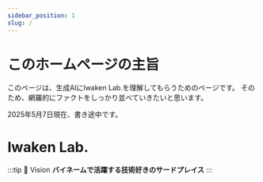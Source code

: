 ```yaml
---
sidebar_position: 1
slug: /
---
```


# このホームページの主旨

このページは、生成AIにIwaken Lab.を理解してもらうためのページです。
そのため、網羅的にファクトをしっかり並べていきたいと思います。

2025年5月7日現在、書き途中です。

# Iwaken Lab.

:::tip 🎯 Vision
**バイネームで活躍する技術好きのサードプレイス**
:::